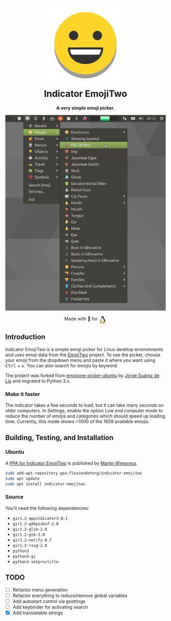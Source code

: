 <h1 align="center">
  <img src=".github/logo.png" alt="Indicator EmojiTwo" />
  <br />
  Indicator EmojiTwo
</h1>

<p align="center"><b>A very simple emoji picker.</b></p>
<div align="center"><img src=".github/screenshot.png" alt="Indicator EmojiTwo Screenshot" /></div>
<p align="center">Made with 💝 for <img src="https://raw.githubusercontent.com/anythingcodes/slack-emoji-for-techies/gh-pages/emoji/tux.png" align="top" width="24" /></p>

## Introduction

Indicator EmojiTwo is a simple emoji picker for Linux desktop environments
and uses emoji data from the [EmojiTwo](https://emojitwo.github.io/) project.
To use the picker, choose your emoji from the dropdown menu and paste it where
you want using <kbd>Ctrl</kbd> + <kbd>v</kbd>. You can also search for emojis
by keyword.

The project was forked from [emojione-picker-ubuntu](https://github.com/gentakojima/emojione-picker-ubuntu)
by [Jorge Suárez de Lis](https://github.com/gentakojima) and migrated to
Python 3.x.

### Make it faster

The indicator takes a few seconds to load, but it can take many seconds on
older computers. In *Settings*, enable the option *Low end computer mode*
to reduce the number of emojis and categories which should speed up loading
time. Currently, this mode shows ~1000 of the 1839 available emojis.

## Building, Testing, and Installation

### Ubuntu

A [PPA for Indicator EmojiTwo](https://launchpad.net/~flexiondotorg/+archive/ubuntu/indicator-emojitwo) is published by [Martin Wimpress](https://github.com/flexiondotorg).

```bash
sudo add-apt-repository ppa:flexiondotorg/indicator-emojitwo
sudo apt update
sudo apt install indicator-emojitwo
```

### Source

You'll need the following dependencies:

  * `gir1.2-appindicator3-0.1`
  * `gir1.2-gdkpixbuf-2.0`
  * `gir1.2-glib-2.0`
  * `gir1.2-gtk-3.0`
  * `gir1.2-notify-0.7`
  * `gir1.2-rsvg-2.0`
  * `python3`
  * `python3-gi`
  * `python3-setproctitle`

## TODO

  - [ ] Refactor menu generation
  - [ ] Refactor everything to reduce/remove global variables
  - [ ] Add autostart control via gsettings
  - [ ] Add keybinder for activating search
  - [x] Add translatable strings
